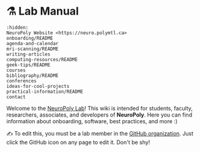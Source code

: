 # <span>⚗️</span> Lab Manual

```{toctree}
:hidden:
NeuroPoly Website <https://neuro.polymtl.ca>
onboarding/README
agenda-and-calendar
mri-scanning/README
writing-articles
computing-resources/README
geek-tips/README
courses
bibliography/README
conferences
ideas-for-cool-projects
practical-information/README
contact
```

Welcome to the [NeuroPoly Lab](https://www.neuro.polymtl.ca/)! This wiki is intended for students, faculty, researchers, associates, and developers of **NeuroPoly**. Here you can find information about onboarding, software, best practices, and more :\)

✍️ To edit this, you must be a lab member in the [GitHub organization](https://github.com/orgs/neuropoly/). Just click the GitHub icon on any page to edit it. Don't be shy!
